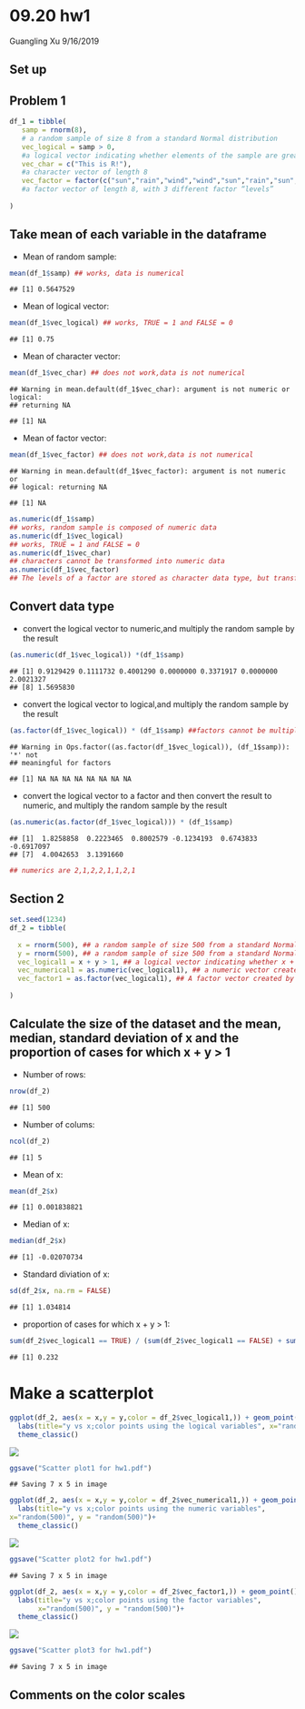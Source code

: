 09.20 hw1
================
Guangling Xu
9/16/2019

## Set up

## Problem 1

``` r
df_1 = tibble(
   samp = rnorm(8),  
   # a random sample of size 8 from a standard Normal distribution  
   vec_logical = samp > 0, 
   #a logical vector indicating whether elements of the sample are greater than 0
   vec_char = c("This is R!"), 
   #a character vector of length 8
   vec_factor = factor(c("sun","rain","wind","wind","sun","rain","sun","rain")), 
   #a factor vector of length 8, with 3 different factor “levels”
  
)
```

## Take mean of each variable in the dataframe

  - Mean of random sample:

<!-- end list -->

``` r
mean(df_1$samp) ## works, data is numerical
```

    ## [1] 0.5647529

  - Mean of logical vector:

<!-- end list -->

``` r
mean(df_1$vec_logical) ## works, TRUE = 1 and FALSE = 0
```

    ## [1] 0.75

  - Mean of character
    vector:

<!-- end list -->

``` r
mean(df_1$vec_char) ## does not work,data is not numerical
```

    ## Warning in mean.default(df_1$vec_char): argument is not numeric or logical:
    ## returning NA

    ## [1] NA

  - Mean of factor
    vector:

<!-- end list -->

``` r
mean(df_1$vec_factor) ## does not work,data is not numerical
```

    ## Warning in mean.default(df_1$vec_factor): argument is not numeric or
    ## logical: returning NA

    ## [1] NA

``` r
as.numeric(df_1$samp) 
## works, random sample is composed of numeric data
as.numeric(df_1$vec_logical) 
## works, TRUE = 1 and FALSE = 0
as.numeric(df_1$vec_char) 
## characters cannot be transformed into numeric data
as.numeric(df_1$vec_factor) 
## The levels of a factor are stored as character data type, but transforming factor into numeric data is meaningless
```

## Convert data type

  - convert the logical vector to numeric,and multiply the random sample
    by the
    result

<!-- end list -->

``` r
(as.numeric(df_1$vec_logical)) *(df_1$samp) 
```

    ## [1] 0.9129429 0.1111732 0.4001290 0.0000000 0.3371917 0.0000000 2.0021327
    ## [8] 1.5695830

  - convert the logical vector to logical,and multiply the random sample
    by the
result

<!-- end list -->

``` r
(as.factor(df_1$vec_logical)) * (df_1$samp) ##factors cannot be multiplied
```

    ## Warning in Ops.factor((as.factor(df_1$vec_logical)), (df_1$samp)): '*' not
    ## meaningful for factors

    ## [1] NA NA NA NA NA NA NA NA

  - convert the logical vector to a factor and then convert the result
    to numeric, and multiply the random sample by the
    result

<!-- end list -->

``` r
(as.numeric(as.factor(df_1$vec_logical))) * (df_1$samp)
```

    ## [1]  1.8258858  0.2223465  0.8002579 -0.1234193  0.6743833 -0.6917097
    ## [7]  4.0042653  3.1391660

``` r
## numerics are 2,1,2,2,1,1,2,1
```

## Section 2

``` r
set.seed(1234)
df_2 = tibble(
  
  x = rnorm(500), ## a random sample of size 500 from a standard Normal distribution
  y = rnorm(500), ## a random sample of size 500 from a standard Normal distribution
  vec_logical1 = x + y > 1, ## a logical vector indicating whether x + y > 1
  vec_numerical1 = as.numeric(vec_logical1), ## a numeric vector created by coercing the above logical vector
  vec_factor1 = as.factor(vec_logical1), ## A factor vector created by coercing the above logical vector
  
)
```

## Calculate the size of the dataset and the mean, median, standard deviation of x and the proportion of cases for which x + y \> 1

  - Number of rows:

<!-- end list -->

``` r
nrow(df_2)
```

    ## [1] 500

  - Number of colums:

<!-- end list -->

``` r
ncol(df_2)
```

    ## [1] 5

  - Mean of x:

<!-- end list -->

``` r
mean(df_2$x)
```

    ## [1] 0.001838821

  - Median of x:

<!-- end list -->

``` r
median(df_2$x)
```

    ## [1] -0.02070734

  - Standard diviation of x:

<!-- end list -->

``` r
sd(df_2$x, na.rm = FALSE)
```

    ## [1] 1.034814

  - proportion of cases for which x + y \>
1:

<!-- end list -->

``` r
sum(df_2$vec_logical1 == TRUE) / (sum(df_2$vec_logical1 == FALSE) + sum(df_2$vec_logical1 == TRUE))
```

    ## [1] 0.232

# Make a scatterplot

``` r
ggplot(df_2, aes(x = x,y = y,color = df_2$vec_logical1,)) + geom_point()+
  labs(title="y vs x;color points using the logical variables", x="random(500)", y = "random(500)")+
  theme_classic()  
```

![](09.20-hw1-from-gx2144_files/figure-gfm/unnamed-chunk-14-1.png)<!-- -->

``` r
ggsave("Scatter plot1 for hw1.pdf")
```

    ## Saving 7 x 5 in image

``` r
ggplot(df_2, aes(x = x,y = y,color = df_2$vec_numerical1,)) + geom_point()+
  labs(title="y vs x;color points using the numeric variables",
x="random(500)", y = "random(500)")+
  theme_classic()  
```

![](09.20-hw1-from-gx2144_files/figure-gfm/unnamed-chunk-14-2.png)<!-- -->

``` r
ggsave("Scatter plot2 for hw1.pdf")
```

    ## Saving 7 x 5 in image

``` r
ggplot(df_2, aes(x = x,y = y,color = df_2$vec_factor1,)) + geom_point()+
  labs(title="y vs x;color points using the factor variables",
       x="random(500)", y = "random(500)")+
  theme_classic() 
```

![](09.20-hw1-from-gx2144_files/figure-gfm/unnamed-chunk-14-3.png)<!-- -->

``` r
ggsave("Scatter plot3 for hw1.pdf")
```

    ## Saving 7 x 5 in image

## Comments on the color scales
